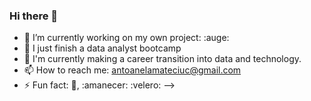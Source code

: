 ### Hi there 👋
- 🔭 I’m currently working on my own project: :auge:
- 🌱 I just finish a data analyst bootcamp
- 👯 I'm currently making a career transition into data and technology.
- 📫 How to reach me: antoanelamateciuc@gmail.com
- ⚡ Fun fact: :musical_note:,  :amanecer:  :velero:
-->
